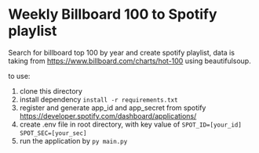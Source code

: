 # Weekly Billboard 100 to Spotify playlist

Search for billboard top 100 by year and create spotify playlist, data is taking from https://www.billboard.com/charts/hot-100 using beautifulsoup.

to use:
1. clone this directory
2. install dependency `install -r requirements.txt`
3. register and generate app_id and app_secret from spotify https://developer.spotify.com/dashboard/applications/
4. create .env file in root directory, with key value of
    `SPOT_ID=[your_id]`
    `SPOT_SEC=[your_sec]`
5. run the application by `py main.py`
